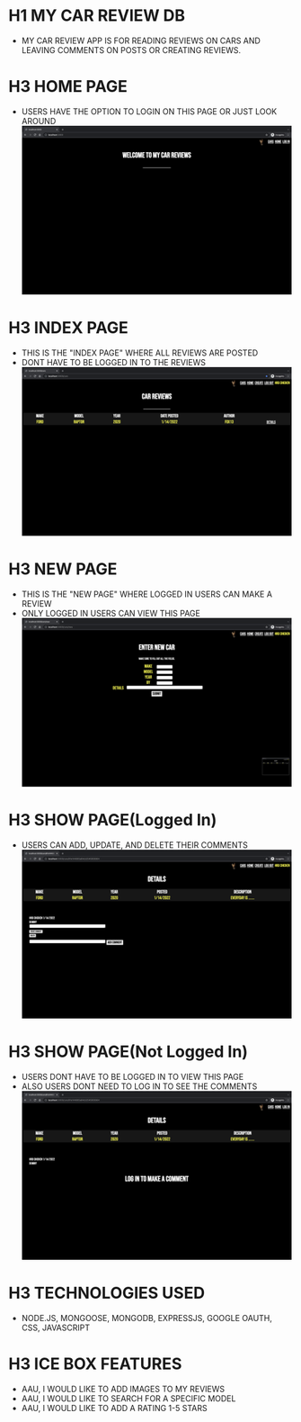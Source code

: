 # H1 MY CAR REVIEW DB
- MY CAR REVIEW APP IS FOR READING REVIEWS ON CARS AND LEAVING COMMENTS ON POSTS OR CREATING REVIEWS.

# H3 HOME PAGE
- USERS HAVE THE OPTION TO LOGIN ON THIS PAGE OR JUST LOOK AROUND
![HOMEPAGE](/images/home.png)

# H3 INDEX PAGE
- THIS IS THE "INDEX PAGE" WHERE ALL REVIEWS ARE POSTED
- DONT HAVE TO BE LOGGED IN TO THE REVIEWS
![INDEXPAGE](/images/index.png)

# H3 NEW PAGE
- THIS IS THE "NEW PAGE" WHERE LOGGED IN USERS CAN MAKE A REVIEW 
- ONLY LOGGED IN USERS CAN VIEW THIS PAGE
![NEWPAGE](/images/new.png)

# H3 SHOW PAGE(Logged In)
- USERS CAN ADD, UPDATE, AND DELETE THEIR COMMENTS
![SHOWPAGE](/images/show.png)

# H3 SHOW PAGE(Not Logged In)
- USERS DONT HAVE TO BE LOGGED IN TO VIEW THIS PAGE
- ALSO USERS DONT NEED TO LOG IN TO SEE THE COMMENTS
![SHOWPAGE2](/images/show2.png)

# H3 TECHNOLOGIES USED
- NODE.JS, MONGOOSE, MONGODB, EXPRESSJS, GOOGLE OAUTH, CSS, JAVASCRIPT

# H3 ICE BOX FEATURES
- AAU, I WOULD LIKE TO ADD IMAGES TO MY REVIEWS
- AAU, I WOULD LIKE TO SEARCH FOR A SPECIFIC MODEL
- AAU, I WOULD LIKE TO ADD A RATING 1-5 STARS
